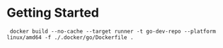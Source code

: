 # Getting Started

```shell:
 docker build --no-cache --target runner -t go-dev-repo --platform linux/amd64 -f ./.docker/go/Dockerfile .
```